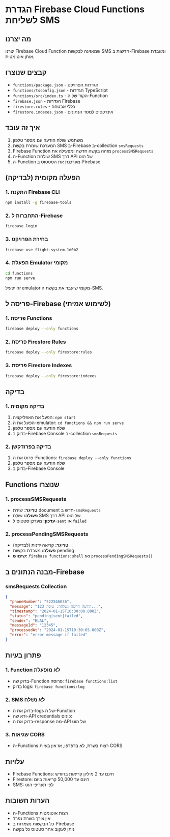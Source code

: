 # הגדרת Firebase Cloud Functions לשליחת SMS

## מה יצרנו
יצרנו Firebase Cloud Function שמאזינה לבקשות SMS חדשות ב-Firebase ומעבדת אותן אוטומטית.

## קבצים שנוצרו
- `functions/package.json` - הגדרות הפרויקט
- `functions/tsconfig.json` - הגדרות TypeScript
- `functions/src/index.ts` - הקוד של ה-Function
- `firebase.json` - הגדרות Firebase
- `firestore.rules` - כללי אבטחה
- `firestore.indexes.json` - אינדקסים למסד הנתונים

## איך זה עובד
1. משתמש שולח הודעה עם מספר טלפון
2. המערכת שומרת בקשת SMS ב-Firebase ב-collection `smsRequests`
3. Firebase Function מזהה בקשה חדשה ומפעילה את `processSMSRequests`
4. ה-Function שולחת SMS דרך API של הוט
5. ה-Function מעדכנת את הסטטוס ב-Firebase

## הפעלה מקומית (לבדיקה)

### 1. התקנת Firebase CLI
```bash
npm install -g firebase-tools
```

### 2. התחברות ל-Firebase
```bash
firebase login
```

### 3. בחירת הפרויקט
```bash
firebase use flight-system-1d0b2
```

### 4. הפעלת Emulator מקומי
```bash
cd functions
npm run serve
```

זה יפעיל emulator מקומי שיעבד את בקשת ה-SMS.

## פריסה ל-Firebase (לשימוש אמיתי)

### 1. פריסת Functions
```bash
firebase deploy --only functions
```

### 2. פריסת Firestore Rules
```bash
firebase deploy --only firestore:rules
```

### 3. פריסת Firestore Indexes
```bash
firebase deploy --only firestore:indexes
```

## בדיקה

### 1. בדיקה מקומית
1. הפעל את האפליקציה: `npm start`
2. הפעל את ה-emulator: `cd functions && npm run serve`
3. שלח הודעה עם מספר טלפון
4. בדוק ב-Firebase Console ב-collection `smsRequests`

### 2. בדיקה בפרודקשן
1. פרוס את ה-Functions: `firebase deploy --only functions`
2. שלח הודעה עם מספר טלפון
3. בדוק ב-Firebase Console

## Functions שנוצרו

### 1. processSMSRequests
- **טריגר:** יצירת document חדש ב-`smsRequests`
- **פעולה:** שולח SMS דרך API של הוט
- **עדכון:** מעדכן סטטוס ל-`sent` או `failed`

### 2. processPendingSMSRequests
- **טריגר:** קריאה ידנית (לבדיקה)
- **פעולה:** מעבדת בקשות pending
- **שימוש:** `firebase functions:shell` ואז `processPendingSMSRequests()`

## מבנה הנתונים ב-Firebase

### smsRequests Collection
```json
{
  "phoneNumber": "522546036",
  "message": "הודעה חדשה נשלחה: טיסה 123...",
  "timestamp": "2024-01-15T10:30:00.000Z",
  "status": "pending|sent|failed",
  "sender": "ELAL",
  "messageId": "12345",
  "processedAt": "2024-01-15T10:30:05.000Z",
  "error": "error message if failed"
}
```

## פתרון בעיות

### 1. Function לא מופעלת
- בדוק שה-Function פרוסה: `firebase functions:list`
- בדוק logs: `firebase functions:log`

### 2. SMS לא נשלח
- בדוק את ה-logs של ה-Function
- ודא שה-API credentials נכונים
- בדוק את ה-response מה-API של הוט

### 3. שגיאות CORS
- ה-Functions רצות בשרת, לא בדפדפן, אז אין בעיית CORS

## עלויות
- Firebase Functions: חינם עד 2 מיליון קריאות בחודש
- Firestore: חינם עד 50,000 קריאות ביום
- SMS: לפי תעריפי הוט

## הערות חשובות
- ה-Functions רצות אוטומטית
- אין צורך בשרת נפרד
- כל הבקשות נשמרות ב-Firebase
- ניתן לעקוב אחר סטטוס כל בקשה
